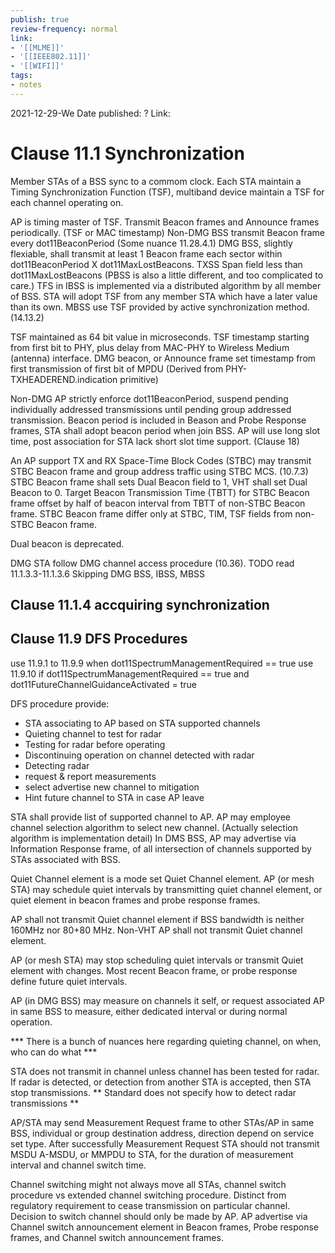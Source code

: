 ```yaml
---
publish: true
review-frequency: normal
link:
- '[[MLME]]'
- '[[IEEE802.11]]'
- '[[WIFI]]'
tags:
- notes
---
```

2021-12-29-We
Date published: ?
Link: 

# Clause 11.1 Synchronization

Member STAs of a BSS sync to a commom clock. Each STA maintain a Timing Synchronization Function (TSF), multiband device maintain a TSF for each channel operating on.

AP is timing master of TSF. Transmit Beacon frames and Announce frames periodically. (TSF or MAC timestamp)
Non-DMG BSS transmit Beacon frame every dot11BeaconPeriod (Some nuance 11.28.4.1)
DMG BSS, slightly flexiable, shall transmit at least 1 Beacon frame each sector within dot11BeaconPeriod X dot11MaxLostBeacons. TXSS Span field less than dot11MaxLostBeacons
(PBSS is also a little different, and too complicated to care.)
TFS in IBSS is implemented via a distributed algorithm by all member of BSS. STA will adopt TSF from any member STA which have a later value than its own.
MBSS use TSF provided by active synchronization method. (14.13.2)

TSF maintained as 64 bit value in microseconds.
TSF timestamp starting from first bit to PHY, plus delay from MAC-PHY to Wireless Medium (antenna) interface.
DMG beacon, or Announce frame set timestamp from first transmission of first bit of MPDU (Derived from PHY-TXHEADEREND.indication primitive)

Non-DMG AP strictly enforce dot11BeaconPeriod, suspend pending individually addressed transmissions until pending group addressed transmission.
Beacon period is included in Beason and Probe Response frames, STA shall adopt beacon period when join BSS. AP will use long slot time, post association for STA lack short slot time support. (Clause 18)

An AP support TX and RX Space-Time Block Codes (STBC) may transmit STBC Beacon frame and group address traffic using STBC MCS. (10.7.3)
STBC Beacon frame shall sets Dual Beacon field to 1, VHT shall set Dual Beacon to 0. Target Beacon Transmission Time (TBTT) for STBC Beacon frame offset by half of beacon interval from TBTT of non-STBC Beacon frame. STBC Beacon frame differ only at STBC, TIM, TSF fields from non-STBC Beacon frame.

Dual beacon is deprecated.

DMG STA follow DMG channel access procedure (10.36).
TODO read 11.1.3.3-11.1.3.6 Skipping DMG BSS, IBSS, MBSS



## Clause 11.1.4 accquiring synchronization

## Clause 11.9 DFS Procedures

use 11.9.1 to 11.9.9 when dot11SpectrumManagementRequired == true
use 11.9.10 if dot11SpectrumManagementRequired == true and dot11FutureChannelGuidanceActivated = true

DFS procedure provide:
- STA associating to AP based on STA supported channels
- Quieting channel to test for radar
- Testing for radar before operating
- Discontinuing operation on channel detected with radar
- Detecting radar
- request & report measurements
- select advertise new channel to mitigation
- Hint future channel to STA in case AP leave

STA shall provide list of supported channel to AP. AP may employee channel selection algorithm to select new channel. (Actually selection algorithm is implementation detail)
In DMS BSS, AP may advertise via Information Response frame, of all intersection of channels supported by STAs associated with BSS.

Quiet Channel element is a mode set Quiet Channel element. AP (or mesh STA) may schedule quiet intervals by transmitting quiet channel element, or quiet element in beacon frames and probe response frames.

AP shall not transmit Quiet channel element if BSS bandwidth is neither 160MHz nor 80+80 MHz. Non-VHT AP shall not transmit Quiet channel element.

AP (or mesh STA) may stop scheduling quiet intervals or transmit Quiet element with changes. Most recent Beacon frame, or probe response define future quiet intervals.

AP (in DMG BSS) may measure on channels it self, or request associated AP in same BSS to measure, either dedicated interval or during normal operation.

*** There is a bunch of nuances here regarding quieting channel, on when, who can do what ***

STA does not transmit in channel unless channel has been tested for radar. If radar is detected, or detection from another STA is accepted, then STA stop transmissions. ** Standard does not specify how to detect radar transmissions **

AP/STA may send Measurement Request frame to other STAs/AP in same BSS, individual or group destination address, direction depend on service set type. After successfully Measurement Request STA should not transmit MSDU A-MSDU, or MMPDU to STA, for the duration of measurement interval and channel switch time.

Channel switching might not always move all STAs, channel switch procedure vs extended channel switching procedure. Distinct from regulatory requirement to cease transmission on particular channel. Decision to switch channel should only be made by AP. AP advertise via Channel switch announcement element in Beacon frames, Probe response frames, and Channel switch announcement frames.